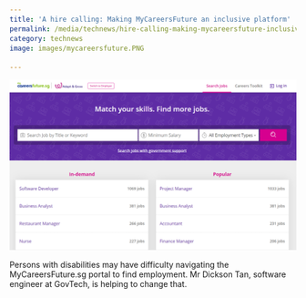 ```yaml
---
title: 'A hire calling: Making MyCareersFuture an inclusive platform'
permalink: /media/technews/hire-calling-making-mycareersfuture-inclusive
category: technews
image: images/mycareersfuture.PNG

---
```



![MyCareersFuture portal in a Smart Nation](/images/mycareersfuture.PNG)

Persons with disabilities may have difficulty navigating the MyCareersFuture.sg portal to find employment. Mr Dickson Tan, software engineer at GovTech, is helping to change that. 
